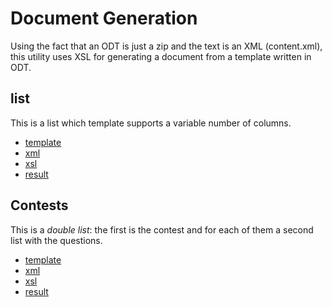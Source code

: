 # Document Generation

Using the fact that an ODT is just a zip and the text is an XML (content.xml), this utility uses XSL for generating a document from a template written in ODT.

## list

This is a list which template supports a variable number of columns.

- [template](docs/list/report.odt)
- [xml](docs/list/report.xml)
- [xsl](docs/list/report.xsl)
- [result](docs/list/report.pdf)

## Contests

This is a *double list*: the first is the contest and for each of them a second list with the questions.

- [template](docs/contests/report.odt)
- [xml](docs/contests/report.xml)
- [xsl](docs/contests/report.xsl)
- [result](docs/contests/report.pdf)
